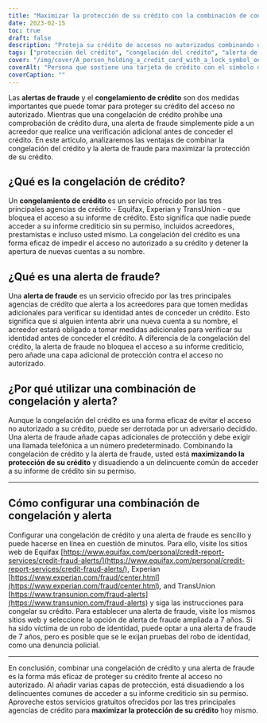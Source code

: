 ```yaml
---
title: "Maximizar la protección de su crédito con la combinación de congelación y alerta de fraude"
date: 2023-02-15
toc: true
draft: false
description: "Proteja su crédito de accesos no autorizados combinando una congelación de crédito y una alerta de fraude, la solución más eficaz para disuadir a los delincuentes comunes de acceder a su informe crediticio sin su permiso."
tags: ["protección del crédito", "congelación del crédito", "alerta de fraude", "acceso no autorizado", "informe de crédito", "robo de identidad", "Equifax", "Experian", "TransUnion", "agencias de crédito", "máxima protección"]
cover: "/img/cover/A_person_holding_a_credit_card_with_a_lock_symbol_on_it.png"
coverAlt: "Persona que sostiene una tarjeta de crédito con el símbolo de un candado para representar la protección del crédito."
coverCaption: ""
---
```


Las **alertas de fraude** y el **congelamiento de crédito** son dos medidas importantes que puede tomar para proteger su crédito del acceso no autorizado. Mientras que una congelación de crédito prohíbe una comprobación de crédito dura, una alerta de fraude simplemente pide a un acreedor que realice una verificación adicional antes de conceder el crédito. En este artículo, analizaremos las ventajas de combinar la congelación del crédito y la alerta de fraude para maximizar la protección de su crédito.

## ¿Qué es la congelación de crédito?

Un **congelamiento de crédito** es un servicio ofrecido por las tres principales agencias de crédito - Equifax, Experian y TransUnion - que bloquea el acceso a su informe de crédito. Esto significa que nadie puede acceder a su informe crediticio sin su permiso, incluidos acreedores, prestamistas e incluso usted mismo. La congelación del crédito es una forma eficaz de impedir el acceso no autorizado a su crédito y detener la apertura de nuevas cuentas a su nombre.

## ¿Qué es una alerta de fraude?

Una **alerta de fraude** es un servicio ofrecido por las tres principales agencias de crédito que alerta a los acreedores para que tomen medidas adicionales para verificar su identidad antes de conceder un crédito. Esto significa que si alguien intenta abrir una nueva cuenta a su nombre, el acreedor estará obligado a tomar medidas adicionales para verificar su identidad antes de conceder el crédito. A diferencia de la congelación del crédito, la alerta de fraude no bloquea el acceso a su informe crediticio, pero añade una capa adicional de protección contra el acceso no autorizado.

## ¿Por qué utilizar una combinación de congelación y alerta?

Aunque la congelación del crédito es una forma eficaz de evitar el acceso no autorizado a su crédito, puede ser derrotada por un adversario decidido. Una alerta de fraude añade capas adicionales de protección y debe exigir una llamada telefónica a un número predeterminado. Combinando la congelación de crédito y la alerta de fraude, usted está **maximizando la protección de su crédito** y disuadiendo a un delincuente común de acceder a su informe de crédito sin su permiso.

____________________

## Cómo configurar una combinación de congelación y alerta

Configurar una congelación de crédito y una alerta de fraude es sencillo y puede hacerse en línea en cuestión de minutos. Para ello, visite los sitios web de Equifax [https://www.equifax.com/personal/credit-report-services/credit-fraud-alerts/](https://www.equifax.com/personal/credit-report-services/credit-fraud-alerts/), Experian [https://www.experian.com/fraud/center.html](https://www.experian.com/fraud/center.html), and TransUnion [https://www.transunion.com/fraud-alerts](https://www.transunion.com/fraud-alerts) y siga las instrucciones para congelar su crédito. Para establecer una alerta de fraude, visite los mismos sitios web y seleccione la opción de alerta de fraude ampliada a 7 años. Si ha sido víctima de un robo de identidad, puede optar a una alerta de fraude de 7 años, pero es posible que se le exijan pruebas del robo de identidad, como una denuncia policial.

____________________

En conclusión, combinar una congelación de crédito y una alerta de fraude es la forma más eficaz de proteger su crédito frente al acceso no autorizado. Al añadir varias capas de protección, está disuadiendo a los delincuentes comunes de acceder a su informe crediticio sin su permiso. Aproveche estos servicios gratuitos ofrecidos por las tres principales agencias de crédito para **maximizar la protección de su crédito** hoy mismo.
